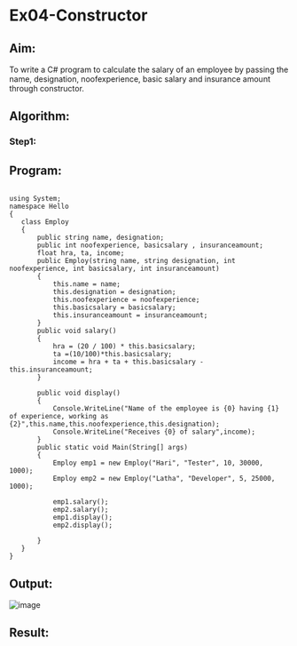 # Ex04-Constructor
## Aim:
 To write a C# program to calculate the salary of an employee by passing the name, designation, noofexperience, basic salary and insurance amount through constructor.
 
 ## Algorithm:
 
 
 ### Step1:
 
 
 
 ## Program:
 
 ```python3
 
 using System;
namespace Hello
{
    class Employ
    {
        public string name, designation;
        public int noofexperience, basicsalary , insuranceamount;
        float hra, ta, income;
        public Employ(string name, string designation, int noofexperience, int basicsalary, int insuranceamount)
        {
            this.name = name;
            this.designation = designation;
            this.noofexperience = noofexperience;
            this.basicsalary = basicsalary;
            this.insuranceamount = insuranceamount;
        }
        public void salary()
        {
            hra = (20 / 100) * this.basicsalary;
            ta =(10/100)*this.basicsalary;
            income = hra + ta + this.basicsalary - this.insuranceamount;
        }

        public void display()
        {
            Console.WriteLine("Name of the employee is {0} having {1} of experience, working as {2}",this.name,this.noofexperience,this.designation);
            Console.WriteLine("Receives {0} of salary",income);
        }
        public static void Main(String[] args)
        {
            Employ emp1 = new Employ("Hari", "Tester", 10, 30000, 1000);
            Employ emp2 = new Employ("Latha", "Developer", 5, 25000, 1000);

            emp1.salary();
            emp2.salary();
            emp1.display();
            emp2.display();
            
        }
    }
}

```
 
 ## Output:
 
 
 ![image](https://user-images.githubusercontent.com/81132849/166909041-3df4bc23-2938-4219-bcca-4649cbbfda24.png)

 
 ## Result:
